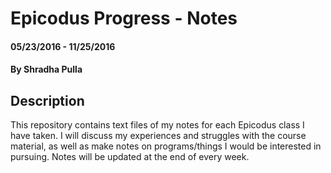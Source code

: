 # Epicodus Progress - Notes

#### 05/23/2016 - 11/25/2016

#### By Shradha Pulla

## Description

This repository contains text files of my notes for each Epicodus class I have taken. I will discuss my experiences and struggles with the course material, as well as make notes on programs/things I would be interested in pursuing. Notes will be updated at the end of every week.
